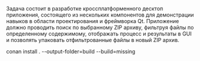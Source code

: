Задача состоит в разработке кроссплатформенного десктоп приложения, состоящего из нескольких компонентов для демонстрации навыков в области проектирования и фреймворка Qt.
Приложение должно проводить поиск по выбранному ZIP архиву, фильтруя файлы по определенному содержимому, отображать процесс и результаты в GUI и позволять упаковать отфильтрованные файлы в новый ZIP архив.


conan install . --output-folder=build --build=missing